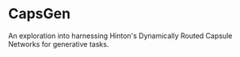 # CapsGen
An exploration into harnessing Hinton's Dynamically Routed Capsule Networks for generative tasks.
